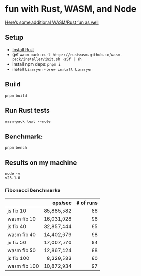 # fun with Rust, WASM, and Node

[Here's some additional WASM/Rust fun as well](https://github.com/maxnachlinger/maze-challenge)

## Setup

- [Install Rust](https://www.rust-lang.org/tools/install)
- get `wasm-pack`: `curl https://rustwasm.github.io/wasm-pack/installer/init.sh -sSf | sh`
- install npm deps: `pnpm i`
- install `binaryen` - `brew install binaryen`

## Build

```shell
pnpm build
```

## Run Rust tests

```shell
wasm-pack test --node
```

## Benchmark:

```shell
pnpm bench
```

## Results on my machine

```shell
node -v
v23.1.0
```

### Fibonacci Benchmarks

|              |    ops/sec | # of runs |
|:-------------|-----------:|----------:|
| js fib 10    | 85,885,582 |        86 |
| wasm fib 10  | 16,031,028 |        96 |
| js fib 40    | 32,857,444 |        95 |
| wasm fib 40  | 14,402,679 |        98 |
| js fib 50    | 17,067,576 |        94 |
| wasm fib 50  | 12,867,424 |        98 |
| js fib 100   |  8,229,533 |        90 |
| wasm fib 100 | 10,872,934 |        97 |
